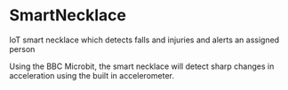 # SmartNecklace
IoT smart necklace which detects falls and injuries and alerts an assigned person

Using the BBC Microbit, the smart necklace will detect sharp changes in acceleration using the built in accelerometer. 